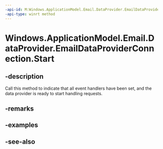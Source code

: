 ----api-id: M:Windows.ApplicationModel.Email.DataProvider.EmailDataProviderConnection.Start
-api-type: winrt method
---<!-- Method syntaxpublic void Start()--># Windows.ApplicationModel.Email.DataProvider.EmailDataProviderConnection.Start## -descriptionCall this method to indicate that all event handlers have been set, and the data provider is ready to start handling requests.## -remarks## -examples## -see-also